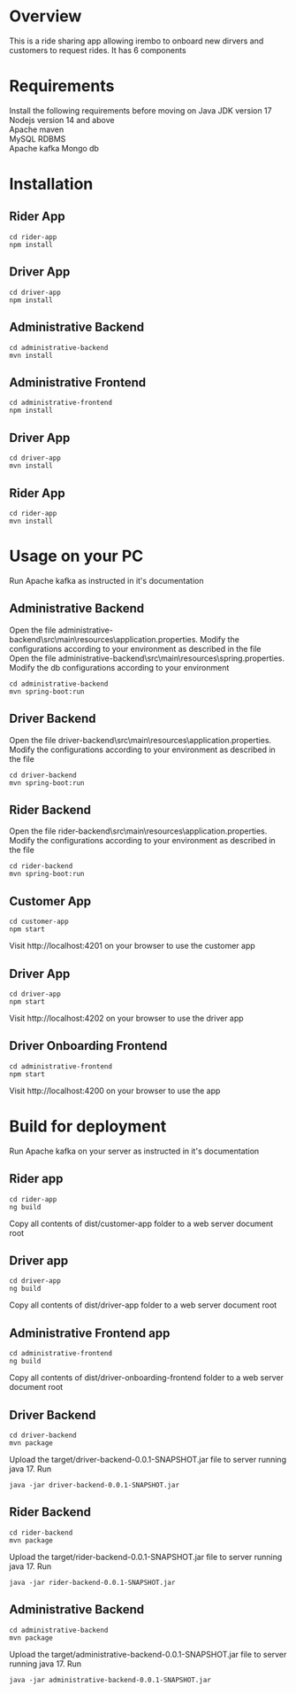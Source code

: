 # Overview
This is a ride sharing app allowing irembo to onboard new dirvers and customers to request rides. It has 6 components

# Requirements
Install the following requirements before moving on
Java JDK version 17  
Nodejs version 14 and above  
Apache maven  
MySQL RDBMS  
Apache kafka
Mongo db  

# Installation

## Rider App
```
cd rider-app
npm install
```

## Driver App
```
cd driver-app
npm install
```

## Administrative Backend
```
cd administrative-backend
mvn install
```

## Administrative Frontend
```
cd administrative-frontend
npm install
```

## Driver App
```
cd driver-app
mvn install
```

## Rider App
```
cd rider-app
mvn install
```

# Usage on your PC
Run Apache kafka as instructed in it's documentation

## Administrative Backend
Open the file administrative-backend\src\main\resources\application.properties. Modify the configurations according to your environment as described in the file  
Open the file administrative-backend\src\main\resources\spring.properties. Modify the db configurations according to your environment  
```
cd administrative-backend
mvn spring-boot:run
```

## Driver Backend
Open the file driver-backend\src\main\resources\application.properties. Modify the configurations according to your environment as described in the file  
```
cd driver-backend
mvn spring-boot:run
```


## Rider Backend
Open the file rider-backend\src\main\resources\application.properties. Modify the configurations according to your environment as described in the file  
```
cd rider-backend
mvn spring-boot:run
```

## Customer App
```
cd customer-app
npm start
```

Visit http://localhost:4201 on your browser to use the customer app

## Driver App
```
cd driver-app
npm start
```
Visit http://localhost:4202 on your browser to use the driver app

## Driver Onboarding Frontend
```
cd administrative-frontend
npm start
```
Visit http://localhost:4200 on your browser to use the app


# Build for deployment
Run Apache kafka on your server as instructed in it's documentation
## Rider app
```
cd rider-app
ng build
```
Copy all contents of dist/customer-app folder to a web server document root

## Driver app
```
cd driver-app
ng build
```
Copy all contents of dist/driver-app folder to a web server document root

## Administrative Frontend app
```
cd administrative-frontend
ng build
```
Copy all contents of dist/driver-onboarding-frontend folder to a web server document root

## Driver Backend
```
cd driver-backend
mvn package
```
Upload the target/driver-backend-0.0.1-SNAPSHOT.jar file to server running java 17. Run 
```
java -jar driver-backend-0.0.1-SNAPSHOT.jar
```

## Rider Backend
```
cd rider-backend
mvn package
```
Upload the target/rider-backend-0.0.1-SNAPSHOT.jar file to server running java 17. Run 
```
java -jar rider-backend-0.0.1-SNAPSHOT.jar
```

## Administrative Backend
```
cd administrative-backend
mvn package
```
Upload the target/administrative-backend-0.0.1-SNAPSHOT.jar file to server running java 17. Run 
```
java -jar administrative-backend-0.0.1-SNAPSHOT.jar